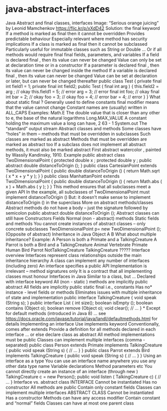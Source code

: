 # java-abstract-interfaces

Java  Abstract and final  classes,   interfaces  Image: “Serious orange juicing” by Leonid   Mamchenkov  https://flic.kr/p/xXdD42
Solution: the   final   keyword  If a method is marked as   final   then it   cannot be overridden  Provides predictable behaviour  Especially relevant where method has security implications  If a class is marked as   final   then it   cannot be   subclassed  Particularly useful for   immutable   classes such as   String   or   Double  … Or if all methods would require   final
final   fields, parameters, and variables  If a   field   is declared   final , then  its value can never be changed  Value can only be set at declaration time  or in a constructor  If a   parameter   is declared   final ,  then its value can never be changed  inside the method  If a   variable   is declared   final ,  then its value can never be changed  Value can be set at declaration or later,  but can never be changed thereafter  public   class   Test {  private   final   int   field1 = 1;  private   final   int   field2;  public   Test ( final   int   arg ) {  this.field2 =   arg ;   // okay  this.field1 = 5;   // error  arg   = 3;   // error  final   int   foo;   // okay  final   int   bar = 2;   // okay  foo = 3;   // okay  foo = 4;   // error  bar = 4;   // error  }  }
What about   static final ?  Generally used to define   constants  final   modifier means that the value cannot change  Constant names are (usually) written in   ALL_CAPS  Examples:  Math.E   The double value that is closer than any other to e, the base of the  natural logarithms  Long.MAX_VALUE   A constant holding the maximum value a   long   can  have, 2 63 - 1  System.out   The “standard” output stream
Abstract classes and methods  Some classes have “holes” in them  –   methods that   must   be overridden  in subclasses  Such classes are marked as  abstract  Methods that must be overridden  are marked as   abstract   too  If a subclass does not implement all  abstract   methods, it must also  be marked   abstract  First abstract   watercolor , painted by   Wassily   Kandinsky, 1910.
Example  public   abstract   class   TwoDimensionalPoint   {  protected   double   x ;  protected   double   y ;  public abstract   double   distanceToOrigin ();  }  public   class   CartesianPoint   extends   TwoDimensionalPoint   {  public   double   distanceToOrigin ()   {  return   Math.sqrt ( x * x + y * y );  }  }  public   class   ManhattanPoint   extends   TwoDimensionalPoint   {  public   double   distanceToOrigin ()   {  return   Math.abs ( x ) +   Math.abs ( y );  }  }  This method ensures that all  subclasses meet a given API  In the example, all subclasses of  TwoDimensionalPoint   must  implement   distanceToOrigin ()  But: it doesn’t make sense to  implement  distanceToOrigin ()   in the  superclass
More on abstract methods/classes  Abstract methods do not have a body   –   just the signature followed by semicolon  public abstract double   distanceToOrigin ();  Abstract classes can still have  Constructors  Fields  Normal (non - abstract) methods  Static fields and methods  You   cannot   create instances of abstract classes   –   only   concrete   subclasses  TwoDimensionalPoint   p= new   TwoDimensionalPoint ();  (Opposite of abstract)
Inheritance in Java  Object  A   B
What about   multiple   inheritance?  Example:  A   Person   is both a   Primate   and a   TalkingCreature  A   Parrot   is both a   Bird   and a   TalkingCreature  Animal   Vertebrate  Primate   Human  Bird   Parrot  NotTalkingCreature  TalkingCreature   ?????
Interface overview  Interfaces represent class relationships   outside the main inheritance hierarchy  A class can implement any number of interfaces (including zero)  An interface specifies a public API  Implementation is irrelevant   –   method signatures only  It is a   contract   that all implementing classes must honour
Interfaces in Java  Similar to a class, but …  Declared with   interface   keyword  All (non - static ) methods are  implicitly   public abstract  All fields are implicitly   public  static final  i.e., constants  Has no* instance - level fields or methods  Eliminates issues with multiple inheritance  of state and implementation  public interface   TalkingCreature   {  void speak (String s);  }  public interface   List {  int   size();  boolean   isEmpty ();  boolean   contains (Object o);  boolean   remove (Object o);  void   clear();  // …  }  * Except for default methods (introduced in Java 8) … see  https://docs.oracle.com/javase/tutorial/java/IandI/defaultmethods.html   for details
Implementing an interface  Use   implements   keyword  Conventionally, comes after   extends  Provide a definition for all methods  declared in each interface  … or else declare class as   abstract  All method implementations must be  public  Classes can implement multiple  interfaces (comma - separated)  public   class Person  extends   Primate  implements   TalkingCreature   {  public   void   speak   (String   s)   {  //   …  }  }  public   class   Parrot  extends   Bird  implements   TalkingCreature   {  public   void   speak   (String   s)   {  //   …  }  }
Using an interface as a type  You can use an interface name  anywhere you use any other data  type name  Variable declarations  Method parameters  etc  You cannot directly create an  instance of an interface (through  new )  TalkingCreature   c =   new   Person();  public void   listen ( TalkingCreature   c)  {  // …  }
Interface vs. abstract class  INTERFACE  Cannot be instantiated  Has no constructor  All methods are public  Contain only constant fields  Classes can implement   multiple  interfaces  ABSTRACT CLASS  Cannot be instantiated  Has a constructor  Methods can have any access modifier  Contain constant and “normal” fields  Classes can have   at most one   parent  class
